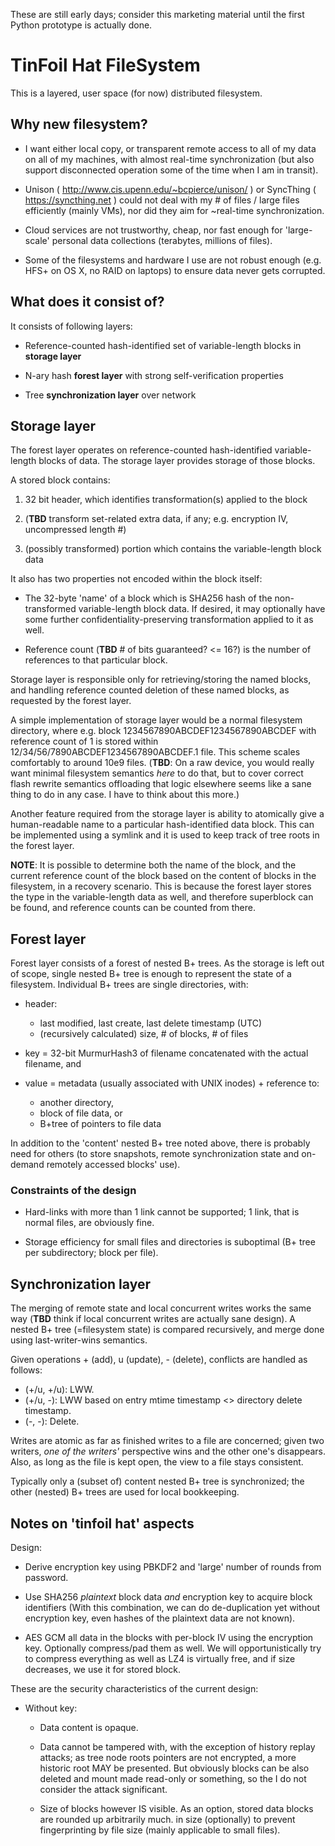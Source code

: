 These are still early days; consider this marketing material until the
first Python prototype is actually done.

# TinFoil Hat FileSystem #

This is a layered, user space (for now) distributed filesystem.

## Why new filesystem? ##

* I want either local copy, or transparent remote access to all of my data
  on all of my machines, with almost real-time synchronization (but also
  support disconnected operation some of the time when I am in transit).

* Unison ( http://www.cis.upenn.edu/~bcpierce/unison/ ) or SyncThing (
  https://syncthing.net ) could not deal with my # of files / large files
  efficiently (mainly VMs), nor did they aim for ~real-time
  synchronization.

* Cloud services are not trustworthy, cheap, nor fast enough for
  'large-scale' personal data collections (terabytes, millions of files).

* Some of the filesystems and hardware I use are not robust enough
  (e.g. HFS+ on OS X, no RAID on laptops) to ensure data never gets
  corrupted.

## What does it consist of? ##

It consists of following layers:

* Reference-counted hash-identified set of variable-length blocks in
  **storage layer**

* N-ary hash **forest layer** with strong self-verification properties

* Tree **synchronization layer** over network


## Storage layer ##

The forest layer operates on reference-counted hash-identified
variable-length blocks of data. The storage layer provides storage of those
blocks.

A stored block contains:

1. 32 bit header, which identifies transformation(s) applied to the block

2. (**TBD** transform set-related extra data, if any; e.g. encryption IV,
   uncompressed length #)

3. (possibly transformed) portion which contains the variable-length
   block data

It also has two properties not encoded within the block itself:

* The 32-byte 'name' of a block which is SHA256 hash of the non-transformed
  variable-length block data. If desired, it may optionally have some
  further confidentiality-preserving transformation applied to it as well.

* Reference count (**TBD** # of bits guaranteed? <= 16?) is the number of
  references to that particular block.

Storage layer is responsible only for retrieving/storing the named blocks,
and handling reference counted deletion of these named blocks, as requested
by the forest layer.

A simple implementation of storage layer would be a normal filesystem
directory, where e.g. block 1234567890ABCDEF1234567890ABCDEF with reference
count of 1 is stored within 12/34/56/7890ABCDEF1234567890ABCDEF.1
file. This scheme scales comfortably to around 10e9 files. (**TBD**: On a
raw device, you would really want minimal filesystem semantics _here_ to do
that, but to cover correct flash rewrite semantics offloading that
logic elsewhere seems like a sane thing to do in any case. I have to think
about this more.)

Another feature required from the storage layer is ability to atomically
give a human-readable name to a particular hash-identified data block. This
can be implemented using a symlink and it is used to keep track of tree
roots in the forest layer.

**NOTE**: It is possible to determine both the name of the block, and the
current reference count of the block based on the content of blocks in
the filesystem, in a recovery scenario. This is because the forest layer
stores the type in the variable-length data as well, and therefore
superblock can be found, and reference counts can be counted from there.

## Forest layer ##

Forest layer consists of a forest of nested B+ trees. As the storage is
left out of scope, single nested B+ tree is enough to represent the state
of a filesystem. Individual B+ trees are single directories, with:

* header:
	* last modified, last create, last delete timestamp (UTC)
	* (recursively calculated) size, # of blocks, # of files

* key = 32-bit MurmurHash3 of filename concatenated with the actual
  filename, and

* value = metadata (usually associated with UNIX inodes) + reference to:

	* another directory,
	* block of file data, or
	* B+tree of pointers to file data

In addition to the 'content' nested B+ tree noted above, there is probably
need for others (to store snapshots, remote synchronization state and
on-demand remotely accessed blocks' use).

### Constraints of the design ###

* Hard-links with more than 1 link cannot be supported; 1 link, that is
normal files, are obviously fine.

* Storage efficiency for small files and directories is suboptimal (B+ tree
per subdirectory; block per file).

## Synchronization layer ##

The merging of remote state and local concurrent writes works the same way
(**TBD** think if local concurrent writes are actually sane design). A
nested B+ tree (=filesystem state) is compared recursively, and merge done
using last-writer-wins semantics.

Given operations + (add), u (update), - (delete), conflicts are handled as
follows:

* (+/u, +/u): LWW.
* (+/u, -): LWW based on entry mtime timestamp <> directory delete timestamp.
* (-, -): Delete.

Writes are atomic as far as finished writes to a file are concerned; given
two writers, _one of the writers'_ perspective wins and the other one's
disappears. Also, as long as the file is kept open, the view to a file
stays consistent.

Typically only a (subset of) content nested B+ tree is synchronized; the
other (nested) B+ trees are used for local bookkeeping.

## Notes on 'tinfoil hat' aspects ##

Design:

* Derive encryption key using PBKDF2 and 'large' number of rounds from
  password.

* Use SHA256 _plaintext_ block data *and* encryption key to acquire block
  identifiers (With this combination, we can do de-duplication yet without
  encryption key, even hashes of the plaintext data are not known).

* AES GCM all data in the blocks with per-block IV using the encryption
  key. Optionally compress/pad them as well. We will opportunistically try
  to compress everything as well as LZ4 is virtually free, and if size
  decreases, we use it for stored block.

These are the security characteristics of the current design:

* Without key:

	* Data content is opaque.

	* Data cannot be tampered with, with the exception of history replay
      attacks; as tree node roots pointers are not encrypted, a more
      historic root MAY be presented. But obviously blocks can be also
      deleted and mount made read-only or something, so the I do not
      consider the attack significant.

	* Size of blocks however IS visible. As an option, stored data blocks
    are rounded up arbitrarily much. in size (optionally) to prevent
    fingerprinting by file size (mainly applicable to small files).
